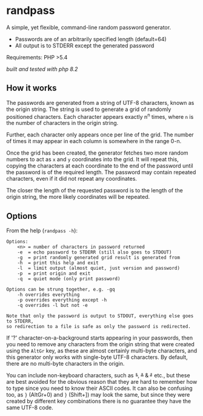 # randpass

A simple, yet flexible, command-line random password generator.

  - Passwords are of an arbitrarily specified length (default=64)
  - All output is to STDERR except the generated password

Requirements: PHP >5.4

_built and tested with php 8.2_

## How it works
The passwords are generated from a string of UTF-8 characters, known as the origin string. The string is used to generate a grid of randomly positioned characters. Each character appears exactly n<sup>n</sup> times, where `n` is the number of characters in the origin string.

Further, each character only appears once per line of the grid. The number of times it may appear in each column is somewhere in the range 0-n.

Once the grid has been created, the generator fetches two more random numbers to act as `x` and `y` coordinates into the grid. It will repeat this, copying the characters at each coordinate to the end of the password until the password is of the required length. The password may contain repeated characters, even if it did not repeat any coordinates.

The closer the length of the requested password is to the length of the origin string, the more likely coordinates will be repeated.

## Options
From the help (`randpass -h`):

```
Options:
    <n> = number of characters in password returned
    -e  = echo password to STDERR (still also goes to STDOUT)
    -g  = print randomly generated grid result is generated from
    -h  = print this help and exit
    -l  = limit output (almost quiet, just version and password)
    -p  = print origin and exit
    -q  = quiet mode (only print password)

Options can be strung together, e.g. -gq
    -h overrides everything
    -p overrides everything except -h
    -q overrides -l but not -e

Note that only the password is output to STDOUT, everything else goes to STDERR,
so redirection to a file is safe as only the password is redirected.
```

If '?' character-on-a-background starts appearing in your passwords, then you need to remove any characters from the origin string that were created using the `AltGr` key, as these are almost certainly multi-byte characters, and this generator only works with single-byte UTF-8 characters. By default, there are no multi-byte characters in the origin.

You can include non-keyboard characters, such as `╚`, `╩` & `╝` etc., but these are best avoided for the obvious reason that they are hard to remember how to type since you need to know their ASCII codes. It can also be confusing too, as `}` (AltGr+0) and `}` (Shift+]) may look the same, but since they were created by different key combinations there is no guarantee they have the same UTF-8 code.
